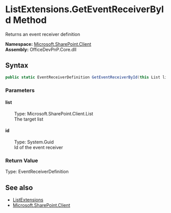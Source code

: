 # ListExtensions.GetEventReceiverById Method  
 Returns an event receiver definition   

**Namespace:** [Microsoft.SharePoint.Client](Microsoft.SharePoint.Client.md)  
**Assembly:** OfficeDevPnP.Core.dll  
## Syntax
```C#
public static EventReceiverDefinition GetEventReceiverById(this List list, Guid id)
```
### Parameters
#### list  
&emsp;&emsp;Type: Microsoft.SharePoint.Client.List  
&emsp;&emsp;The target list  

  

#### id  
&emsp;&emsp;Type: System.Guid  
&emsp;&emsp;Id of the event receiver  

  

### Return Value
Type: EventReceiverDefinition  
  


## See also
- [ListExtensions](Microsoft.SharePoint.Client.ListExtensions.md) 
- [Microsoft.SharePoint.Client](Microsoft.SharePoint.Client.md) 
